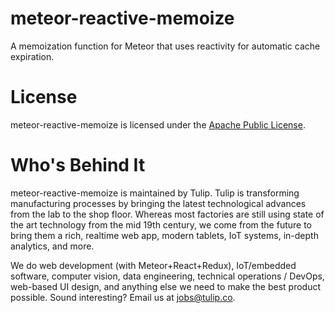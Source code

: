 # meteor-reactive-memoize

A memoization function for Meteor that uses reactivity for automatic cache expiration.

License
====================

meteor-reactive-memoize is licensed under the [Apache Public License](LICENSE).


Who's Behind It
====================

meteor-reactive-memoize is maintained by Tulip. Tulip is transforming manufacturing processes by bringing the latest technological advances from the lab to the shop floor. Whereas most factories are still using state of the art technology from the mid 19th century, we come from the future to bring them a rich, realtime web app, modern tablets, IoT systems, in-depth analytics, and more.

We do web development (with Meteor+React+Redux), IoT/embedded software, computer vision, data engineering, technical operations / DevOps, web-based UI design, and anything else we need to make the best product possible. Sound interesting? Email us at jobs@tulip.co.
